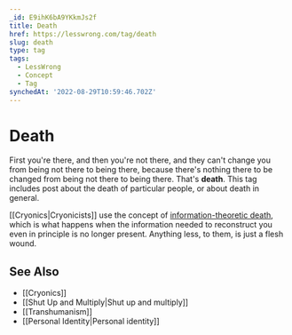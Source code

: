 ```yaml
---
_id: E9ihK6bA9YKkmJs2f
title: Death
href: https://lesswrong.com/tag/death
slug: death
type: tag
tags:
  - LessWrong
  - Concept
  - Tag
synchedAt: '2022-08-29T10:59:46.702Z'
---
```


# Death

First you're there, and then you're not there, and they can't change you from being not there to being there, because there's nothing there to be changed from being not there to being there. That's **death**. This tag includes post about the death of particular people, or about death in general.

[[Cryonics|Cryonicists]] use the concept of [information-theoretic death](https://en.wikipedia.org/wiki/information-theoretic_death), which is what happens when the information needed to reconstruct you even in principle is no longer present. Anything less, to them, is just a flesh wound.

## See Also

- [[Cryonics]]
- [[Shut Up and Multiply|Shut up and multiply]]
- [[Transhumanism]]
- [[Personal Identity|Personal identity]]
